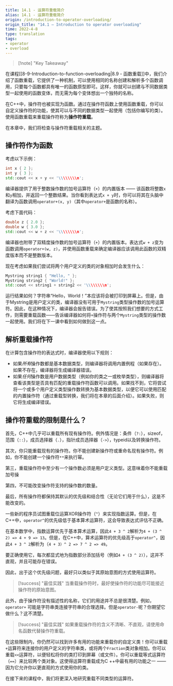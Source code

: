 ```yaml
---
title: 14.1 - 运算符重载简介
alias: 14.1 - 运算符重载简介
origin: /introduction-to-operator-overloading/
origin_title: "14.1 — Introduction to operator overloading"
time: 2022-4-8
type: translation
tags:
- operator
- overload
---
```


> [!note] "Key Takeaway"
	

在课程[[8-9-Introduction-to-function-overloading|8.9 - 函数重载]]中，我们介绍了函数重载，它提供了一种机制，可以使用相同的名称创建和解析多个函数调用，只要每个函数都具有唯一的函数原型即可。这样，你就可以创建与不同数据类型一起使用的函数变体，而无需为每个变体想出一个独特的名称。

在C++中，操作符也被实现为函数。通过在操作符函数上使用函数重载，你可以自定义操作符的功能，使其可以与不同的数据类型一起使用（包括你编写的类）。使用函数重载来重载操作符称为**操作符重载**。

在本章中，我们将检查与操作符重载相关的主题。

## 操作符作为函数

考虑以下示例：

```cpp
int x { 2 };
int y { 3 };
std::cout << x + y << '\\\\\\\\n';
```

编译器提供了用于整数操作数的加号运算符（`+`）的内置版本 —— 该函数将整数`x`和`y`相加，并返回一个整数结果。当你看到表达式`x + y`时，你可以将其在头脑中翻译为函数调用`operator+(x, y)`（其中`operator+`是函数的名称）。

考虑下面代码：

```cpp
double z { 2.0 };
double w { 3.0 };
std::cout << w + z << '\\\\\\\\n';

```

编译器也附带了双精度操作数的加号运算符（`+`）的内置版本。表达式`w + z`变为函数调用`operator+(w, z)`，并使用函数重载来确定编译器应该调用此函数的双精度版本而不是整数版本。

现在考虑如果我们尝试将两个用户定义的类的对象相加时会发生什么：

```cpp
Mystring string1 { "Hello, " };
Mystring string2 { "World!" };
std::cout << string1 + string2 << '\\\\\\\\n';
```



运行结果如何？字符串“Hello，World！”本应该将会被打印到屏幕上。但是，由于Mystring是用户定义的类，编译器没有可用于`Mystring`类型操作数的加号运算符。因此，在这种情况下，编译器会报告错误。为了使其按照我们想要的方式工作，则需要重载函数——告诉编译器如何将`+`操作符与两个`Mystring`类型的操作数一起使用。我们将在下一课中看到如何做到这一点。

## 解析重载操作符

在计算包含操作符的表达式时，编译器使用以下规则：

-   如果*所有*操作数都是基本数据类型，则编译器将调用内置例程（如果存在）。如果不存在，编译器将生成编译器错误。
-   如果*任何*操作数是用户数据类型（例如你的类之一或枚举类型），则编译器将查看该类型是否具有匹配的重载操作符函数可以调用。如果找不到，它将尝试将一个或多个用户定义类型操作数转换为基本数据类型，以便它可以使用匹配的内置操作符（通过重载型转换，我们将在本章的后面介绍）。如果失败，则它将生成编译错误。

## 操作符重载的限制是什么？

首先，C++中几乎可以重载所有现有操作符。例外情况是：条件（`?:`），sizeof，范围（`::`），成员选择器（`.`），指针成员选择器（`->`），typeid以及转换操作符。

其次，你只能重载现有的操作符。你不能创建新操作符或重命名现有操作符。例如，你不能创建一个操作符`**`来执行幂。

第三，重载操作符中至少有一个操作数必须是用户定义类型。这意味着你不能重载加号操

第四，不可能改变操作符支持的操作数的数量。

最后，所有操作符都保持其默认的优先级和结合性（无论它们用于什么），这是不能改变的。

一些新的程序员试图重载位运算XOR操作符（`^`）来实现指数运算。但是，在C++中，`operator^`的优先级低于基本算术运算符，这会导致表达式评估不正确。

在基本数学中，指数运算优先于基本算术运算，因此`4 + 3 ^ 2`解析为`4 + (3 ^ 2) => 4 + 9 => 13`。但是，在C++中，算术运算符的优先级高于`operator^`，因此`4 + 3 ^ 2`解析为（`4 + 3）^ 2 => 7 ^ 2 => 49`。

要正确使用它，每次都显式地为指数部分添加括号（例如`4 + (3 ^ 2)`），这并不直观，并且可能存在错误。

因此，出于这个优先级问题，最好只以类似于其原始意图的方式使用运算符。


> [!success] "最佳实践"
> 当重载操作符时，最好使操作符的功能尽可能接近操作符的原始意图。


此外，由于操作符没有描述性的名称，它们的用途并不总是很清楚。例如，`operator+` 可能是字符串类连接字符串的合理选择。但是`operator-`呢？你期望它做什么？这不清楚。

> [!success] "最佳实践"
> 如果重载操作符的含义不清晰、不直观，请使用命名函数代替操作符重载。

在这些限制内，你仍然可以找到许多有用的功能来重载你的自定义类！你可以重载`+`运算符来连接你的用户定义的字符串类，或将两个`Fraction`类对象相加。你可以重载`<<`运算符，以便轻松将你的类打印到屏幕（或文件）。你可以重载等式运算符（`==`）来比较两个类对象。这使得运算符重载成为C ++中最有用的功能之一 —— 因为它允许你以更直观的方式使用你的类。

在接下来的课程中，我们将更深入地研究重载不同类型的运算符。

